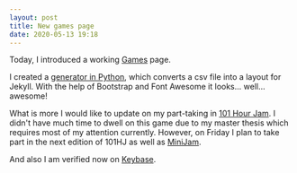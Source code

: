 ```yaml
---
layout: post
title: New games page
date: 2020-05-13 19:18
---
```


Today, I introduced a working [Games](/games/) page.

I created a [generator in Python](https://github.com/furfel/furfel.github.io/blob/master/generategames.py), which converts a csv file into a layout for Jekyll. With the help of Bootstrap and Font Awesome it looks... well... awesome!

What is more I would like to update on my part-taking in [101 Hour Jam](https://itch.io/jam/101-1/rate/629369). I didn't have much time to dwell on this game due to my master
thesis which requires most of my attention currently. However, on Friday I plan to take part in the next edition of 101HJ as well as [MiniJam](https://itch.io/jam/mini-jam-54-memories).

And also I am verified now on [Keybase](/keybase.txt).